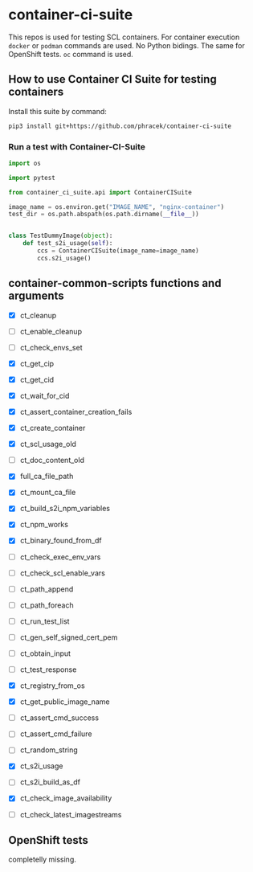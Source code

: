 # container-ci-suite
This repos is used for testing SCL containers. For container execution `docker` or `podman` commands are used.
No Python bidings. The same for OpenShift tests. `oc` command is used.

##  How to use Container CI Suite for testing containers

Install this suite by command:

```bash
pip3 install git+https://github.com/phracek/container-ci-suite
```

### Run a test with Container-CI-Suite

```python
import os

import pytest

from container_ci_suite.api import ContainerCISuite

image_name = os.environ.get("IMAGE_NAME", "nginx-container")
test_dir = os.path.abspath(os.path.dirname(__file__))


class TestDummyImage(object):
    def test_s2i_usage(self):
        ccs = ContainerCISuite(image_name=image_name)
        ccs.s2i_usage()

```

## container-common-scripts functions and arguments

* [x] ct_cleanup
* [ ] ct_enable_cleanup
* [ ] ct_check_envs_set
* [x] ct_get_cip
* [x] ct_get_cid
* [x] ct_wait_for_cid
* [x] ct_assert_container_creation_fails
* [x] ct_create_container
* [x] ct_scl_usage_old
* [ ] ct_doc_content_old
* [x] full_ca_file_path
* [x] ct_mount_ca_file
* [x] ct_build_s2i_npm_variables
* [x] ct_npm_works
* [x] ct_binary_found_from_df
* [ ] ct_check_exec_env_vars
* [ ] ct_check_scl_enable_vars
* [ ] ct_path_append
* [ ] ct_path_foreach
* [ ] ct_run_test_list
* [ ] ct_gen_self_signed_cert_pem
* [ ] ct_obtain_input
* [ ] ct_test_response
* [x] ct_registry_from_os
* [x] ct_get_public_image_name
* [ ] ct_assert_cmd_success
* [ ] ct_assert_cmd_failure
* [ ] ct_random_string
* [x] ct_s2i_usage
* [ ] ct_s2i_build_as_df
* [x] ct_check_image_availability
* [ ] ct_check_latest_imagestreams


## OpenShift tests

completelly missing.
